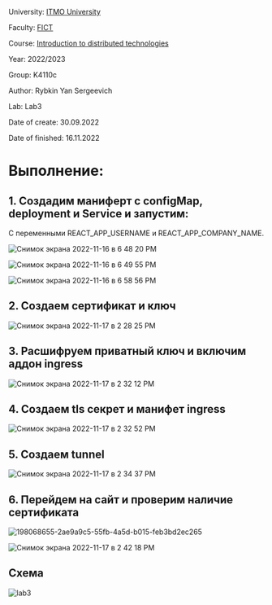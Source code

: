 University: [ITMO University](https://itmo.ru/ru/)

Faculty: [FICT](https://fict.itmo.ru)

Course: [Introduction to distributed technologies](https://github.com/itmo-ict-faculty/introduction-to-distributed-technologies)

Year: 2022/2023

Group: K4110c

Author: Rybkin Yan Sergeevich

Lab: Lab3

Date of create: 30.09.2022

Date of finished: 16.11.2022

# Выполнение:

## 1. Создадим маниферт c configMap, deployment и Service и запустим:
С переменными REACT_APP_USERNAME и REACT_APP_COMPANY_NAME.

![Снимок экрана 2022-11-16 в 6 48 20 PM](https://user-images.githubusercontent.com/111576120/202227727-c4a72a2c-ed22-4991-8b9f-856c089a912b.png)

![Снимок экрана 2022-11-16 в 6 49 55 PM](https://user-images.githubusercontent.com/111576120/202228040-3a23ae0a-a40e-4d16-a850-bd5719ec5764.png)

![Снимок экрана 2022-11-16 в 6 58 56 PM](https://user-images.githubusercontent.com/111576120/202230558-be6c32f2-844e-4384-b5eb-74b33ea5f8ef.png)


## 2. Создаем сертификат и ключ

![Снимок экрана 2022-11-17 в 2 28 25 PM](https://user-images.githubusercontent.com/111576120/202438125-fbdc6f5e-dba0-458e-979a-04d52356e0b3.png)

## 3. Расшифруем приватный ключ и включим аддон ingress

![Снимок экрана 2022-11-17 в 2 32 12 PM](https://user-images.githubusercontent.com/111576120/202438381-873c763e-2069-4080-a1f2-5d6d0a94e464.png)

## 4. Создаем tls секрет и манифет ingress

![Снимок экрана 2022-11-17 в 2 32 52 PM](https://user-images.githubusercontent.com/111576120/202438739-7c4f58a5-ffc1-42e0-9ce3-2ea45e62eb16.png)

## 5. Создаем tunnel

![Снимок экрана 2022-11-17 в 2 34 37 PM](https://user-images.githubusercontent.com/111576120/202438927-db46d3b1-d8fc-4949-aebb-dab75ca60a40.png)

## 6. Перейдем на сайт и проверим наличие сертификата

![198068655-2ae9a9c5-55fb-4a5d-b015-feb3bd2ec265](https://user-images.githubusercontent.com/111576120/202439093-c4039787-7a39-4542-8d9f-45a3d077ab02.png)

![Снимок экрана 2022-11-17 в 2 42 18 PM](https://user-images.githubusercontent.com/111576120/202439215-0d4800fd-cd40-48c1-8c5e-c15794a34f68.png)

## Схема

![lab3](https://user-images.githubusercontent.com/111576120/202442884-88fcf278-e65a-4f0e-a416-541e3860629b.png)






